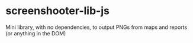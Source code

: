 # screenshooter-lib-js
Mini library, with no dependencies, to output PNGs from maps and reports (or anything in the DOM)
